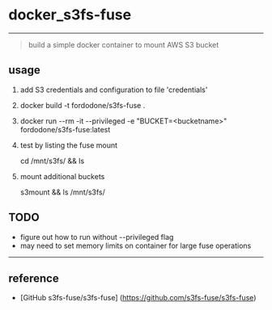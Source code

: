 # docker_s3fs-fuse
----
>build a simple docker container to mount AWS S3 bucket

## usage
1) add S3 credentials and configuration to file 'credentials'

2) docker build -t fordodone/s3fs-fuse .

3) docker run --rm -it --privileged -e "BUCKET=\<bucketname\>" fordodone/s3fs-fuse:latest

4) test by listing the fuse mount

     cd /mnt/s3fs/<bucketname> && ls

5) mount additional buckets

     s3mount <bucketname2> && ls /mnt/s3fs/<bucketname2>

## TODO
* figure out how to run without --privileged flag
* may need to set memory limits on container for large fuse operations

----
## reference
* [GitHub s3fs-fuse/s3fs-fuse] (https://github.com/s3fs-fuse/s3fs-fuse)

